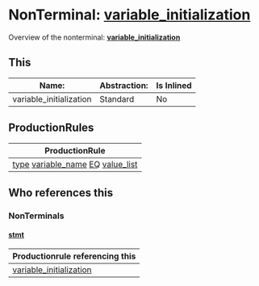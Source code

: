 # NonTerminal: **[variable_initialization](./variable_initialization.md)**

Overview of the nonterminal: **[variable_initialization](./variable_initialization.md)**



## This

| Name:                | Abstraction:    | Is Inlined |
| -------------------- | --------------- | ---------- |
| variable_initialization | Standard | No |



## ProductionRules

| ProductionRule |
| ---- |
| [type](./type.md) [variable_name](./variable_name.md) [EQ](./../Lexicon/EQ.md) [value_list](./value_list.md)  |




## Who references this

### NonTerminals


#### [stmt](./../Grammar/stmt.md)

| Productionrule referencing this                      |
| ---------------------------------------------------- |
| [variable_initialization](./variable_initialization.md)  |



